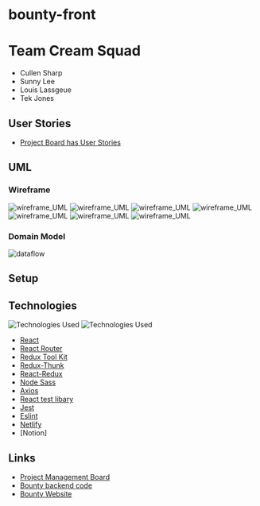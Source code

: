 # bounty-front

# Team Cream Squad
- Cullen Sharp
- Sunny Lee
- Louis Lassgeue
- Tek Jones

## User Stories

  - [Project Board has User Stories](https://www.notion.so/User-Stories-be5412cb1ed34d62b22773eda8816897)

## UML

### Wireframe
![wireframe_UML](assets/wireframe01.png)
![wireframe_UML](assets/wireframe04.png)
![wireframe_UML](assets/wireframe03.png)
![wireframe_UML](assets/wireframe02.png)
![wireframe_UML](assets/wireframe05.png)
![wireframe_UML](assets/wireframe06.png)
![wireframe_UML](assets/wireframe07.png)

### Domain Model
![dataflow](assets/dataflow.png)

## Setup

## Technologies
![Technologies Used](assets/tech.png)
![Technologies Used](assets/tech02.png)

- [React]()
- [React Router]()
- [Redux Tool Kit]()
- [Redux-Thunk]()
- [React-Redux]()
- [Node Sass]()
- [Axios]()
- [React test libary]()
- [Jest]()
- [Eslint]()
- [Netlify]()
- [Notion]

## Links
- [Project Management Board](https://www.notion.so/Cream-Squad-2eecc388ea1a4a70b6992435f3e885a8)
- [Bounty backend code](https://github.com/Creams-Quad/bounty-back)
- [Bounty Website]()
